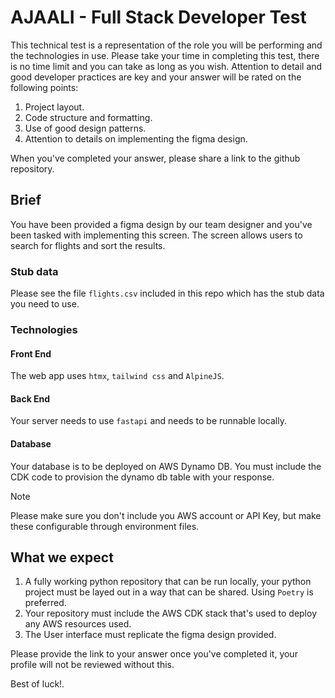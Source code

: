 # AJAALI - Full Stack Developer Test

This technical test is a representation of the role you will be performing and the technologies in use. Please take your time in completing this test, there is no time limit and you can take as long as you wish. Attention to detail and good developer practices are key and your answer will be rated on the following points:
1. Project layout.
1. Code structure and formatting.
1. Use of good design patterns.
1. Attention to details on implementing the figma design.

When you've completed your answer, please share a link to the github repository.

## Brief
You have been provided a figma design by our team designer and you've been tasked with implementing this screen. The screen allows users to search for flights and sort the results.

### Stub data
Please see the file `flights.csv` included in this repo which has the stub data you need to use.

### Technologies
#### Front End
The web app uses `htmx`, `tailwind css` and `AlpineJS`.

#### Back End
Your server needs to use `fastapi` and needs to be runnable locally.

#### Database
Your database is to be deployed on AWS Dynamo DB. You must include the CDK code to provision the dynamo db table with your response.

> [!NOTE]
> Please make sure you don't include you AWS account or API Key, but make these configurable through environment files.

## What we expect
1. A fully working python repository that can be run locally, your python project must be layed out in a way that can be shared. Using `Poetry` is preferred.
1. Your repository must include the AWS CDK stack that's used to deploy any AWS resources used.
1. The User interface must replicate the figma design provided.

Please provide the link to your answer once you've completed it, your profile will not be reviewed without this.

Best of luck!.
